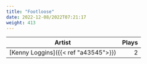 ```yaml
---
title: "Footloose"
date: 2022-12-08/2022T07:21:17
weight: 413
---
```




 Artist | Plays 
----- | -----:
[Kenny Loggins]({{< ref "a43545">}}) | 2
